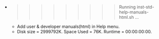 * >>>>>>>>> Running inst-std-help-manuals-html.sh ...
  * Add user & developer manuals(html) in Help menu.
  * Disk size = 2999792K. Space Used = 76K. Runtime = 00:00:00:00.
